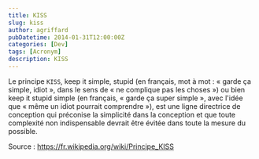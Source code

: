 ```yaml
---
title: KISS
slug: kiss
author: agriffard
pubDatetime: 2014-01-31T12:00:00Z
categories: [Dev]
tags: [Acronym]
description: KISS
---
```


Le principe `KISS`, keep it simple, stupid (en français, mot à mot : « garde ça simple, idiot », dans le sens de « ne complique pas les choses ») ou bien keep it stupid simple (en français, « garde ça super simple », avec l'idée que « même un idiot pourrait comprendre »), est une ligne directrice de conception qui préconise la simplicité dans la conception et que toute complexité non indispensable devrait être évitée dans toute la mesure du possible.

Source : <https://fr.wikipedia.org/wiki/Principe_KISS>
